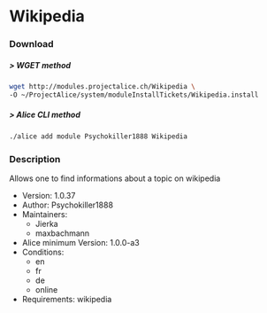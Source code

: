 # Wikipedia

### Download

##### > WGET method
```bash
wget http://modules.projectalice.ch/Wikipedia \
-O ~/ProjectAlice/system/moduleInstallTickets/Wikipedia.install
```

##### > Alice CLI method
```bash
./alice add module Psychokiller1888 Wikipedia
```

### Description
Allows one to find informations about a topic on wikipedia

- Version: 1.0.37
- Author: Psychokiller1888
- Maintainers:
    - Jierka
    - maxbachmann
- Alice minimum Version: 1.0.0-a3
- Conditions:
  - en
  - fr
  - de
  - online
- Requirements: wikipedia
